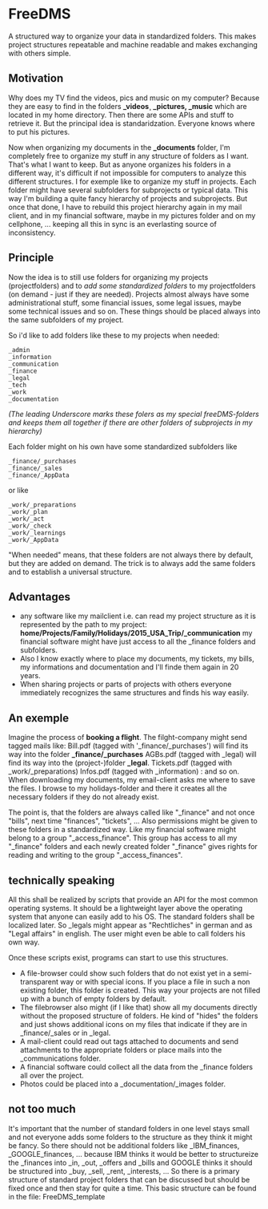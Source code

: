 # FreeDMS
A structured way to organize your data in standardized folders. 
This makes project structures repeatable and machine readable and makes exchanging with others simple.

## Motivation
Why does my TV find the videos, pics and music on my computer? Because they are easy to find in the folders **_videos¸ _pictures, _music** which are located in my home directory. Then there are some APIs and stuff to retrieve it. But the principal idea is standaridzation. Everyone knows where to put his pictures.

Now when organizing my documents in the **_documents** folder, I'm completely free to organize my stuff in any structure of folders as I want. That's what I want to keep. But as anyone organizes his folders in a different way, it's difficult if not impossible for computers to analyze this different structures.
I for exemple like to organize my stuff in projects. Each folder might have several subfolders for subprojects or typical data. This way I'm building a quite fancy hierarchy of projects and subprojects. But once that done, I have to rebuild this project hierarchy again in my mail client, and in my financial software, maybe in my pictures folder and on my cellphone, ... keeping all this in sync is an everlasting source of inconsistency.

## Principle
Now the idea is to still use folders for organizing my projects (projectfolders) and to *add some standardized folders* to my projectfolders (on demand - just if they are needed).
Projects almost always have some administrational stuff, some financial issues, some legal issues, maybe some technical issues and so on. These things should be placed always into the same subfolders of my project.

So i'd like to add folders like these to my projects when needed:

    _admin
    _information
    _communication
    _finance
    _legal
    _tech
    _work
    _documentation
    
_(The leading Underscore marks these folers as my special freeDMS-folders and keeps them all together if there are other folders of subprojects in my hierarchy)_

Each folder might on his own have some standardized subfolders like

    _finance/_purchases
    _finance/_sales
    _finance/_AppData

or like

    _work/_preparations
    _work/_plan
    _work/_act
    _work/_check
    _work/_learnings
    _work/_AppData

"When needed" means, that these folders are not always there by default, but they are added on demand.
The trick is to always add the same folders and to establish a universal structure.

## Advantages
  * any software like my mailclient i.e. can read my project structure as it is represented by the path to my project:
    **home/Projects/Family/Holidays/2015_USA_Trip/_communication**
    my financial software might have just access to all the _finance folders and subfolders.
  * Also I know exactly where to place my documents, my tickets, my bills, my informations and documentation and I'll finde them again in 20 years.
  * When sharing projects or parts of projects with others everyone immediately recognizes the same structures and finds his way easily.

## An exemple
Imagine the process of __booking a flight__. The filght-company might send tagged mails like:
Bill.pdf (tagged with '_finance/_purchases') will find its way into the folder **_finance/_purchases**
AGBs.pdf (tagged with _legal) will find its way into the (project-)folder **_legal**.
Tickets.pdf (tagged with _work/_preparations)
Infos.pdf (tagged with _information)
: and so on.
When downloading my documents, my email-client asks me where to save the files. I browse to my holidays-folder and there it creates all the necessary folders if they do not already exist.

The point is, that the folders are always called like "_finance" and not once "bills", next time "finances", "tickets", ...
Also permissions might be given to these folders in a standardized way. Like my financial software might belong to a group "_access_finance". This group has access to all my "_finance" folders and each newly created folder "_finance" gives rights for reading and writing to the group "_access_finances".

## technically speaking
All this shall be realized by scripts that provide an API for the most common operating systems. It should be a lightweight layer above the operating system that anyone can easily add to his OS. The standard folders shall be localized later. So _legals might appear as "Rechtliches" in german and as "Legal affairs" in english. The user might even be able to call folders his own way. 

Once these scripts exist, programs can start to use this structures.
  * A file-browser could show such folders that do not exist yet in a semi-transparent way or with special icons. If you place a file in such a non existing folder, this folder is created. This way your projects are not filled up with a bunch of empty folders by default. 
  * The filebrowser also might (if I like that) show all my documents directly without the proposed structure of folders. He kind of "hides" the folders and just shows additional icons on my files that indicate if they are in _finance/_sales or in _legal. 
  * A mail-client could read out tags attached to documents and send attachments to the appropriate folders or place mails into the _communications folder.
  * A financial software could collect all the data from the _finance folders all over the project.
  * Photos could be placed into a _documentation/_images folder.

## not too much
It's important that the number of standard folders in one level stays small and not everyone adds some folders to the structure as they think it might be fancy. So there should not be additional folders like _IBM_finances, _GOOGLE_finances, ... because IBM thinks it would be better to structureize the _finances into _in, _out, _offers and _bills and GOOGLE thinks it should be structured into _buy, _sell, _rent, _interests, ...
So there is a primary structure of standard project folders that can be discussed but should be fixed once and then stay for quite a time. This basic structure can be found in the file: FreeDMS_template
